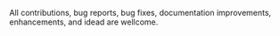 All contributions, bug reports, bug fixes, documentation improvements, enhancements, and idead are wellcome.
